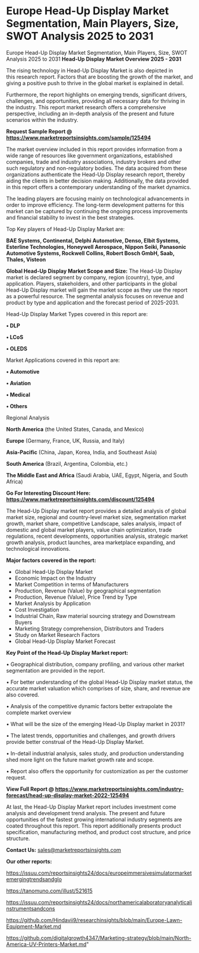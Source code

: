 # Europe Head-Up Display Market Segmentation, Main Players, Size, SWOT Analysis 2025 to 2031
 Europe Head-Up Display Market Segmentation, Main Players, Size, SWOT Analysis 2025 to 2031
<Strong> Head-Up Display Market Overview 2025 - 2031</strong>

The rising technology in Head-Up Display Market is also depicted in this research report. Factors that are boosting the growth of the market, and giving a positive push to thrive in the global market is explained in detail.

Furthermore, the report highlights on emerging trends, significant drivers, challenges, and opportunities, providing all necessary data for thriving in the industry. This report market research offers a comprehensive perspective, including an in-depth analysis of the present and future scenarios within the industry.

<strong>Request Sample Report @ <a href=https://www.marketreportsinsights.com/sample/125494>https://www.marketreportsinsights.com/sample/125494</a></strong>

The market overview included in this report provides information from a wide range of resources like government organizations, established companies, trade and industry associations, industry brokers and other such regulatory and non-regulatory bodies. The data acquired from these organizations authenticate the Head-Up Display research report, thereby aiding the clients in better decision making. Additionally, the data provided in this report offers a contemporary understanding of the market dynamics.

The leading players are focusing mainly on technological advancements in order to improve efficiency. The long-term development patterns for this market can be captured by continuing the ongoing process improvements and financial stability to invest in the best strategies.

Top Key players of Head-Up Display Market are:

<strong>BAE Systems, Continental, Delphi Automotive, Denso, Elbit Systems, Esterline Technologies, Honeywell Aerospace, Nippon Seiki, Panasonic Automotive Systems, Rockwell Collins, Robert Bosch GmbH, Saab, Thales, Visteon</strong>

<strong><b>Global Head-Up Display Market Scope and Size:</b></strong>
The Head-Up Display market is declared segment by company, region (country), type, and application. Players, stakeholders, and other participants in the global Head-Up Display market will gain the market scope as they use the report as a powerful resource. The segmental analysis focuses on revenue and product by type and application and the forecast period of 2025-2031.

Head-Up Display Market Types covered in this report are:

<strong>• DLP

• LCoS

• OLEDS</strong>

Market Applications covered in this report are:

<strong>• Automotive

• Aviation

• Medical

• Others</strong> 

Regional Analysis

<strong>North America</strong> (the United States, Canada, and Mexico)

<strong>Europe</strong> (Germany, France, UK, Russia, and Italy)

<strong>Asia-Pacific</strong> (China, Japan, Korea, India, and Southeast Asia)

<strong>South America</strong> (Brazil, Argentina, Colombia, etc.)

<strong>The Middle East and Africa</strong> (Saudi Arabia, UAE, Egypt, Nigeria, and South Africa)

<strong>Go For Interesting Discount Here: <a href=https://www.marketreportsinsights.com/discount/125494>https://www.marketreportsinsights.com/discount/125494</a></strong>

The Head-Up Display market report provides a detailed analysis of global market size, regional and country-level market size, segmentation market growth, market share, competitive Landscape, sales analysis, impact of domestic and global market players, value chain optimization, trade regulations, recent developments, opportunities analysis, strategic market growth analysis, product launches, area marketplace expanding, and technological innovations.

<strong><b>Major factors covered in the report:</b></strong>
<ul>
  <li>Global Head-Up Display Market </li>
  <li>Economic Impact on the Industry</li>
  <li>Market Competition in terms of Manufacturers</li>
  <li>Production, Revenue (Value) by geographical segmentation</li>
  <li>Production, Revenue (Value), Price Trend by Type</li>
  <li>Market Analysis by Application</li>
  <li>Cost Investigation</li>
  <li>Industrial Chain, Raw material sourcing strategy and Downstream Buyers</li>
  <li>Marketing Strategy comprehension, Distributors and Traders</li>
  <li>Study on Market Research Factors</li>
  <li>Global Head-Up Display Market Forecast</li>
</ul>

<strong><b>Key Point of the Head-Up Display Market report:</b></strong>

• Geographical distribution, company profiling, and various other market segmentation are provided in the report.

• For better understanding of the global Head-Up Display market status, the accurate market valuation which comprises of size, share, and revenue are also covered.

• Analysis of the competitive dynamic factors better extrapolate the complete market overview

• What will be the size of the emerging Head-Up Display market in 2031?

• The latest trends, opportunities and challenges, and growth drivers provide better construal of the Head-Up Display Market.

• In-detail industrial analysis, sales study, and production understanding shed more light on the future market growth rate and scope.

• Report also offers the opportunity for customization as per the customer request.

<strong><b>View Full Report @ <a href=https://www.marketreportsinsights.com/industry-forecast/head-up-display-market-2022-125494>https://www.marketreportsinsights.com/industry-forecast/head-up-display-market-2022-125494</a></b></strong>


At last, the Head-Up Display Market report includes investment come analysis and development trend analysis. The present and future opportunities of the fastest growing international industry segments are coated throughout this report. This report additionally presents product specification, manufacturing method, and product cost structure, and price structure.

<strong>Contact Us:</strong>
sales@marketreportsinsights.com

<strong>Our other reports:</strong>

<a href=https://issuu.com/reportsinsights24/docs/europeimmersivesimulatormarketemergingtrendsandglo>https://issuu.com/reportsinsights24/docs/europeimmersivesimulatormarketemergingtrendsandglo</a>

<a href=https://tanomuno.com/illust/521615>https://tanomuno.com/illust/521615</a>

<a href=https://issuu.com/reportsinsights24/docs/northamericalaboratoryanalyticalinstrumentsandcons>https://issuu.com/reportsinsights24/docs/northamericalaboratoryanalyticalinstrumentsandcons</a>

<a href=https://github.com/Hindavii9/researchinsights/blob/main/Europe-Lawn-Equipment-Market.md>https://github.com/Hindavii9/researchinsights/blob/main/Europe-Lawn-Equipment-Market.md</a>

<a href=https://github.com/digitalgrowth4347/Marketing-strategy/blob/main/North-America-UV-Printers-Market.md>https://github.com/digitalgrowth4347/Marketing-strategy/blob/main/North-America-UV-Printers-Market.md</a>"
